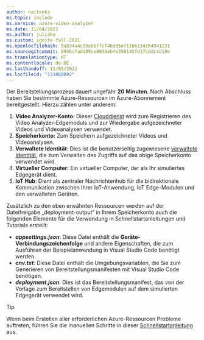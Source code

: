 ```yaml
---
author: naiteeks
ms.topic: include
ms.service: azure-video-analyzer
ms.date: 11/04/2021
ms.author: juliako
ms.custom: ignite-fall-2021
ms.openlocfilehash: 5a834a4c33ebbffcf4b335e7116b134164941231
ms.sourcegitcommit: 8946cfadd89ce8830ebfe358145fd37c0dc4d10e
ms.translationtype: HT
ms.contentlocale: de-DE
ms.lasthandoff: 11/05/2021
ms.locfileid: "131860892"
---
```

Der Bereitstellungsprozess dauert ungefähr **20 Minuten**. Nach Abschluss haben Sie bestimmte Azure-Ressourcen im Azure-Abonnement bereitgestellt. Hierzu zählen unter anderem:

1. **Video Analyzer-Konto:** Dieser [Clouddienst](../../../overview.md) wird zum Registrieren des Video Analyzer-Edgemoduls und zur Wiedergabe aufgezeichneter Videos und Videoanalysen verwendet.
1. **Speicherkonto:** Zum Speichern aufgezeichneter Videos und Videoanalysen.
1. **Verwaltete Identität**: Dies ist die benutzerseitig zugewiesene [verwaltete Identität](../../../../../active-directory/managed-identities-azure-resources/overview.md), die zum Verwalten des Zugriffs auf das obige Speicherkonto verwendet wird.
1. **Virtueller Computer:** Ein virtueller Computer, der als Ihr simuliertes Edgegerät dient.
1. **IoT Hub**: Dient als zentraler Nachrichtenhub für die bidirektionale Kommunikation zwischen Ihrer IoT-Anwendung, IoT Edge-Modulen und den verwalteten Geräten.

Zusätzlich zu den oben erwähnten Ressourcen werden auf der Dateifreigabe „deployment-output“ in Ihrem Speicherkonto auch die folgenden Elemente für die Verwendung in Schnellstartanleitungen und Tutorials erstellt:

- **_appsettings.json_**: Diese Datei enthält die **Geräte-Verbindungszeichenfolge** und andere Eigenschaften, die zum Ausführen der Beispielanwendung in Visual Studio Code benötigt werden.
- **_env.txt_**: Diese Datei enthält die Umgebungsvariablen, die Sie zum Generieren von Bereitstellungsmanifesten mit Visual Studio Code benötigen.
- **_deployment.json_**: Dies ist das Bereitstellungsmanifest, das von der Vorlage zum Bereitstellen von Edgemodulen auf dem simulierten Edgegerät verwendet wird.

<!-- TODO: provide a link to the readme.md in github.com/azure-video-analyzer/setup/readme.md where we can list out all resources like virtual network etc. -->

> [!TIP]
> Wenn beim Erstellen aller erforderlichen Azure-Ressourcen Probleme auftreten, führen Sie die manuellen Schritte in dieser [Schnellstartanleitung](../../get-started-detect-motion-emit-events-portal.md) aus.
